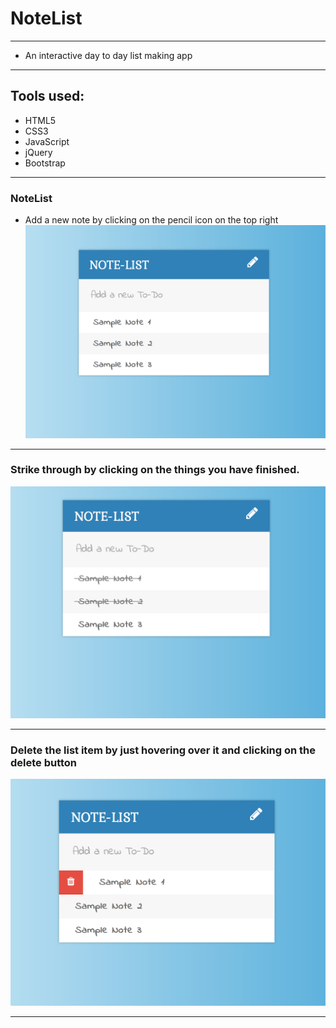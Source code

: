 # NoteList
* * *
 - An interactive day to day list making app
* * *
## Tools used:
  * HTML5
  * CSS3
  * JavaScript
  * jQuery
  * Bootstrap
* * *
### NoteList 
  - Add a new note by clicking on the pencil icon on the top right
![screenshot1](images/note.png)
* * *
### Strike through by clicking on the things you have finished.
![screenshot2](images/strike.png)
* * *
### Delete the list item by just hovering over it and clicking on the delete button
![screenshot3](images/delete.png)
* * *
